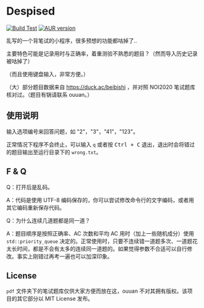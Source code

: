 # Despised

[![Build Test](https://github.com/ouuan/Despised/workflows/Build%20Test/badge.svg)](https://github.com/ouuan/Despised/actions?query=workflow%3A%22Build+Test%22)
[![AUR version](https://img.shields.io/aur/version/noi-despised-git)](https://aur.archlinux.org/packages/noi-despised-git/)

乱写的一个背笔试的小程序，很多预想的功能都咕掉了..

主要特色可能是记录用时与正确率，着重测验不熟悉的题目？（然而导入历史记录被咕掉了）

（而且使用键盘输入，非常方便。）

（大）部分题目数据来自 https://duck.ac/beibishi ，并对照 NOI2020 笔试题库核对过。（题目有锅请联系 ouuan。）

## 使用说明

输入选项编号来回答问题，如 "2"，"3"，"41"，"123"。

正常情况下程序不会终止，可以输入 `q` 或者按 <kbd>Ctrl + C</kbd> 退出，退出时会将错过的题目输出至运行目录下的 `wrong.txt`。

## F & Q

Q：打开后是乱码。

A：代码是使用 UTF-8 编码保存的，你可以尝试修改命令行的文字编码，或者用其它编码重新保存代码。

Q：为什么连续几道题都是同一道？

A：题目顺序是按照正确率、AC 次数和平均 AC 用时（加上一些随机成分）使用 `std::priority_queue` 决定的。正常使用时，只要不连续错一道题多次、一道题花太长时间，都是不会有太多的连续同一道题的。如果觉得参数不合适可以自行修改。事实上刚错过再考一遍也可以加深印象。

## License

`pdf` 文件夹下的笔试题库仅供大家方便而放在这，ouuan 不对其拥有版权。该项目的其它部分以 MIT License 发布。
